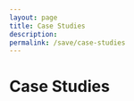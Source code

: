 ```yaml
---
layout: page
title: Case Studies
description:
permalink: /save/case-studies
---
```

<h1>Case Studies</h1>

